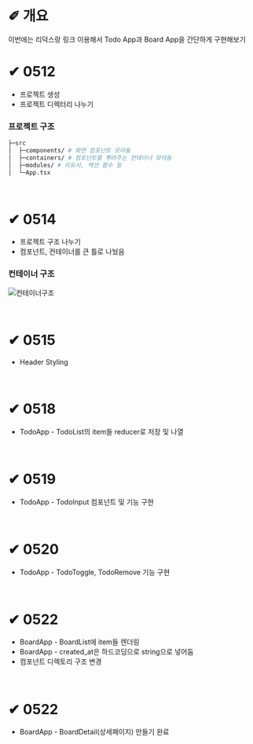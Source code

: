 # &#10000; 개요

이번에는 리덕스랑 링크 이용해서 Todo App과 Board App을 간단하게 구현해보기

# &#10004; 0512
* 프로젝트 생성<br />
* 프로젝트 디렉터리 나누기<br />

### 프로젝트 구조
```sh
├─src
│  ├─components/ # 화면 컴포넌트 모아둠
│  ├─containers/ # 컴포넌트를 뿌려주는 컨테이너 모아둠
│  ├─modules/ # 리듀서, 액션 함수 등
│  └─App.tsx
```
</br>

# &#10004; 0514
* 프로젝트 구조 나누기<br />
* 컴포넌트, 컨테이너를 큰 틀로 나눴음

### 컨테이너 구조
![컨테이너구조](https://user-images.githubusercontent.com/20867824/118292502-a90ade80-b513-11eb-86c2-33670506062b.png)

</br>

# &#10004; 0515
* Header Styling<br />

</br>

# &#10004; 0518
* TodoApp - TodoList의 item들 reducer로 저장 및 나열<br />

</br>

# &#10004; 0519
* TodoApp - TodoInput 컴포넌트 및 기능 구현<br />

</br>

# &#10004; 0520
* TodoApp - TodoToggle, TodoRemove 기능 구현<br />

</br>

# &#10004; 0522
* BoardApp - BoardList에 item들 렌더링<br />
* BoardApp - created_at은 하드코딩으로 string으로 넣어둠<br />
* 컴포넌트 디렉토리 구조 변경<br />

</br>

# &#10004; 0522
* BoardApp - BoardDetail(상세페이지) 만들기 완료<br />